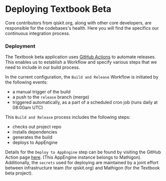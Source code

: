 # Deploying Textbook Beta

Core contributors from qiskit.org, along with other core developers, are responsible for the codebases's health. Here you will find the specifics our continuous integration process.

### Deployment

The Textbook beta application uses [GitHub Actions](https://docs.github.com/en/actions) to automate releases. This enables us to establish a Workflow and specify various steps that we need to include in our build process.

In the current configuration, the `Build and Release` Workflow is initiated by the following events:

- a manual trigger of the build
- a push to the `release` branch (merge)
- triggered automatically, as a part of a scheduled cron job (runs daily at 08:00am UTC)


This `Build and Release` process includes the following steps:

- checks out project repo
- installs dependencies
- generates the build
- deploys to AppEngine

Details for the `Deploy to AppEngine` step can be found by visiting the GitHub Action page [here](https://github.com/google-github-actions/deploy-appengine). (This AppEngine instance belongs to Mathigon). Additionally, the `secrets` used for deploying are maintained by a joint effort between infrastructure team (for qiskit.org) and Mathigon (for the Textbook beta project).
